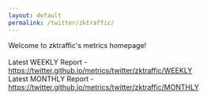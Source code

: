 ```yaml
---
layout: default
permalink: /twitter/zktraffic/
---
```

Welcome to zktraffic's metrics homepage!
<br><br>
Latest WEEKLY Report - <a href="https://twitter.github.io/metrics/twitter/zktraffic/WEEKLY">https://twitter.github.io/metrics/twitter/zktraffic/WEEKLY</a>
<br>
Latest MONTHLY Report - <a href="https://twitter.github.io/metrics/twitter/zktraffic/MONTHLY">https://twitter.github.io/metrics/twitter/zktraffic/MONTHLY</a>
<br>
